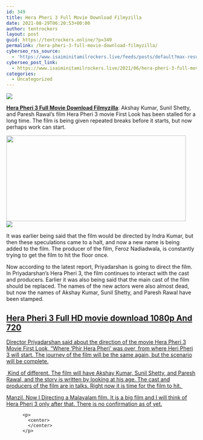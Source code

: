 ```yaml
---
id: 349
title: Hera Pheri 3 Full Movie Download Filmyzilla
date: 2021-08-29T06:20:53+00:00
author: tentrockers
layout: post
guid: https://tentrockers.online/?p=349
permalink: /hera-pheri-3-full-movie-download-filmyzilla/
cyberseo_rss_source:
  - 'https://www.isaiminitamilrockers.live/feeds/posts/default?max-results=150&start-index=1'
cyberseo_post_link:
  - https://www.isaiminitamilrockers.live/2021/06/hera-pheri-3-full-movie-download.html
categories:
  - Uncategorized
---
```

<div class="media_block">
  <img src="https://1.bp.blogspot.com/-aU3MmmXCAFA/YNAeFamGb9I/AAAAAAAAA6E/lC3Y7ofIZ-ENi5w-9DyEGHw7fZixjZFZQCLcBGAsYHQ/s72-w475-h227-c/Hera-Pheri-3-DOWNLOAD.jpg" class="media_thumbnail" />
</div>

<meta content="Hera Pheri 3 Full Movie Download Filmyzilla : Akshay Kumar, Sunil Shetty, and Paresh Rawal’s film Hera Pheri 3 movie First Look has been sta..." name="twitter:description" />

  


<center>
</center>

**[Hera Pheri 3 Full Movie Download Filmyzilla](https://www.tamilrockers.co.nz/hera-pheri-3-full-movie-download-tamilrockers/)**<span face="&quot;PT Serif&quot;, sans-serif">: Akshay Kumar, Sunil Shetty, and Paresh Rawal’s film Hera Pheri 3 movie First Look has been stalled for a long time. The film is being given repeated breaks before it starts, but now perhaps work can start.</span>

<div class="separator">
  <a href="https://1.bp.blogspot.com/-aU3MmmXCAFA/YNAeFamGb9I/AAAAAAAAA6E/lC3Y7ofIZ-ENi5w-9DyEGHw7fZixjZFZQCLcBGAsYHQ/s800/Hera-Pheri-3-DOWNLOAD.jpg"><img loading="lazy" border="0" data-original-height="450" data-original-width="800" height="227" src="https://1.bp.blogspot.com/-aU3MmmXCAFA/YNAeFamGb9I/AAAAAAAAA6E/lC3Y7ofIZ-ENi5w-9DyEGHw7fZixjZFZQCLcBGAsYHQ/w475-h227/Hera-Pheri-3-DOWNLOAD.jpg" width="475" /></a>
</div>



<div class="separator">
  <a href="https://bonepa.com/1d8ec7348b/2b6fd1dd06/?placementName=default"><img border="0" data-original-height="250" data-original-width="300" src="https://1.bp.blogspot.com/-nfbzYVobUik/YMlpOerzdgI/AAAAAAAAA3Y/aAupsOUs_WMY6Lv7R1OtZhI6OqaRh-YAwCPcBGAYYCw/s0/e854879156f0849f3d27a89db88ed039.png" /></a>
</div>

<span face="&quot;PT Serif&quot;, sans-serif">It was earlier being said that the film would be directed by Indra Kumar, but then these speculations came to a halt, and now a new name is being added to the film. The producer of the film, Feroz Nadiadwala, is constantly trying to get the film to hit the floor once.&nbsp;</span>

<span face="&quot;PT Serif&quot;, sans-serif">Now according to the latest report, Priyadarshan is going to direct the film. In Priyadarshan’s Hera Pheri 3, the film continues to interact with the cast and producers. Earlier it was also being said that the main cast of the film should be replaced. The names of the new actors were also almost dead, but now the names of Akshay Kumar, Sunil Shetty, and Paresh Rawal have been stamped.</span>

<div class="adace-slot-wrapper adace-after-paragraph-3 adace-slot-wrapper-main">
  <div class="adace-slot">
    <div class="adace_adsense_60cfedec02d18">
      <ins class="adsbygoogle" data-ad-client="ca-pub-9931710427683166" data-ad-format="auto" data-ad-slot="5670536955" data-ad-status="unfilled" data-adsbygoogle-status="done"></p> 
      
      
  <h2>
          Hera Pheri 3 Full HD movie download 1080p And 720
        </h2>

      
      
  <p>
          <span face="PT Serif, sans-serif"><span>Director Priyadarshan said about the direction of the movie Hera Pheri 3 Movie First Look, “Where ‘Phir Hera Pheri’ was over, from where Heri Pheri 3 will start. The journey of the film will be the same again, but the scenario will be complete.</span></span>
        </p>

      
      
  <p>
          <span face="PT Serif, sans-serif"><span>&nbsp;Kind of different. The film will have Akshay Kumar, Sunil Shetty, and Paresh Rawal, and the story is written by looking at his age. The cast and producers of the film are in talks. Right now it is time for the film to hit.&nbsp;</span></span>
        </p>

      
      
  <p>
          <span face="PT Serif, sans-serif"><span>Manzil. Now I Directing a Malayalam film. It is a big film and I will think of Hera Pheri 3 only after that. There is no confirmation as of yet.</span></span>
        </p>

      
      
  <p>
          <span face="roboto, sans-serif"><span><ins aria-label="Advertisement" id="aswift_4_expand" tabindex="0" title="Advertisement"></ins></span></span></ins></div> </div> </div> 
          
          <p>
            <center>
            </center>
          </p>
